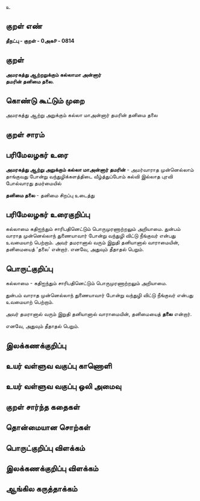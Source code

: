 உ

## குறள் எண் 

**தீநட்பு - குறள் - 0அக௪ - 0814**

## குறள் 

**அமரகத்து ஆற்றறுக்கும் கல்லாமா அன்னார்  
தமரின் தனிமை தலை.**

## கொண்டு கூட்டும் முறை

அமரகத்து ஆற்று அறுக்கும் கல்லா மாஅன்னார் தமரின் தனிமை தலை

## குறள் சாரம் 


## பரிமேலழகர் உரை

**அமரகத்து ஆற்று அறுக்கும் கல்லா மாஅன்னார் தமரின்** - அமர்வாராத முன்னெல்லாம் தாங்குவது போன்று வந்துழிக்களத்திடை வீழ்த்துப்போம் கல்வி இல்லாத புரவி போல்வாரது தமர்மையில் 

**தனிமை தலை** - தனிமை சிறப்பு உடைத்து 

## பரிமேலழகர் உரைகுறிப்பு   

கல்லாமை கதிஐந்தும் சாரிபதினெட்டும் பொருமுரணாற்றலும் அறியாமை. துன்பம் வாராத முன்னெல்லாந் துணையாவார் போன்று வந்துழி விட்டு நீங்குவர் என்பது உவமையாற் பெற்றாம். அவர் தமரானால் வரும் இறுதி தனியானால் வாராமையின், தனிமையைத் 'தலை' என்றார். எனவே, அதுவும் தீதாதல் பெறும்.

## பொருட்குறிப்பு 

கல்லாமை - கதிஐந்தும் சாரிபதினெட்டும் பொருமுரணாற்றலும் அறியாமை. 

துன்பம் வாராத முன்னெல்லாந் துணையாவார் போன்று வந்துழி விட்டு நீங்குவர் என்பது உவமையாற் பெற்றாம். 

அவர் தமரானால் வரும் இறுதி தனியானால் வாராமையின், தனிமையைத் **தலை** என்றார். 

எனவே, அதுவும் தீதாதல் பெறும்.

## இலக்கணக்குறிப்பு  


## உயர் வள்ளுவ வகுப்பு காணொளி


## உயர் வள்ளுவ வகுப்பு ஒலி அமைவு 

 
## குறள் சார்ந்த கதைகள் 


## தொன்மையான சொற்கள்


## பொருட்குறிப்பு விளக்கம்


## இலக்கணக்குறிப்பு விளக்கம்


## ஆங்கில கருத்தாக்கம் 


